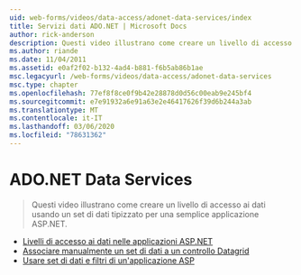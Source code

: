 ```yaml
---
uid: web-forms/videos/data-access/adonet-data-services/index
title: Servizi dati ADO.NET | Microsoft Docs
author: rick-anderson
description: Questi video illustrano come creare un livello di accesso ai dati usando un set di dati tipizzato per una semplice applicazione ASP.NET.
ms.author: riande
ms.date: 11/04/2011
ms.assetid: e0af2f02-b132-4ad4-b881-f6b5ab86b1ae
msc.legacyurl: /web-forms/videos/data-access/adonet-data-services
msc.type: chapter
ms.openlocfilehash: 77ef8f8ce0f9b42e28878d0d56c00eab9e245bf4
ms.sourcegitcommit: e7e91932a6e91a63e2e46417626f39d6b244a3ab
ms.translationtype: MT
ms.contentlocale: it-IT
ms.lasthandoff: 03/06/2020
ms.locfileid: "78631362"
---
```

# <a name="adonet-data-services"></a>ADO.NET Data Services

> Questi video illustrano come creare un livello di accesso ai dati usando un set di dati tipizzato per una semplice applicazione ASP.NET.

- [Livelli di accesso ai dati nelle applicazioni ASP.NET](data-access-layers-in-aspnet-applications.md)
- [Associare manualmente un set di dati a un controllo Datagrid](how-to-manually-bind-a-dataset-to-a-datagrid.md)
- [Usare set di dati e filtri di un'applicazione ASP](how-to-work-with-datasets-and-filters-from-an-asp-application.md)
